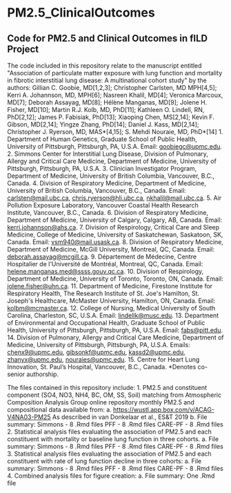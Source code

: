 # PM2.5_ClinicalOutcomes
## Code for PM2.5 and Clinical Outcomes in fILD Project

The code included in this repository relate to the manuscript entitled "Association of particulate matter exposure with lung function and mortality
in fibrotic interstitial lung disease: A multinational cohort study" by the authors:
Gillian C. Goobie, MD[1,2,3]; Christopher Carlsten, MD MPH[4,5]; Kerri A. Johannson, MD, MPH[6]; Nasreen Khalil, MD[4]; Veronica Marcoux, MD[7]; Deborah Assayag, MD[8]; Hélène Manganas, MD[9]; Jolene H. Fisher, MD[10]; Martin R.J. Kolb, MD, PhD[11]; Kathleen O. Lindell, RN, PhD[2,12]; James P. Fabisiak, PhD[13];  Xiaoping Chen, MS[2,14]; Kevin F. Gibson, MD[2,14]; Yingze Zhang, PhD[14]; Daniel J. Kass, MD[2,14]; Christopher J. Ryerson, MD, MAS*[4,15]; S. Mehdi Nouraie, MD, PhD*[14]
    1.	Department of Human Genetics, Graduate School of Public Health, University of Pittsburgh, Pittsburgh, PA, U.S.A. Email: goobiegc@upmc.edu.
    2.	Simmons Center for Interstitial Lung Disease, Division of Pulmonary, Allergy and Critical Care Medicine, Department of Medicine, University of  Pittsburgh, Pittsburgh, PA, U.S.A.
    3.	Clinician Investigator Program, Department of Medicine, University of British Columbia, Vancouver, B.C., Canada.
    4.	Division of Respiratory Medicine, Department of Medicine, University of British Columbia, Vancouver, B.C., Canada. Email: carlsten@mail.ubc.ca, chris.ryerson@hli.ubc.ca, nkhalil@mail.ubc.ca.
    5.	Air Pollution Exposure Laboratory, Vancouver Coastal Health Research Institute, Vancouver, B.C., Canada.
    6.	Division of Respiratory Medicine, Department of Medicine, University of Calgary, Calgary, AB, Canada. Email: kerri.johannson@ahs.ca.
    7.	Division of Respirology, Critical Care and Sleep Medicine, College of Medicine, University of Saskatchewan, Saskatoon, SK, Canada. Email: vsm940@mail.usask.ca.
    8.	Division of Respiratory Medicine, Department of Medicine, McGill University, Montreal, QC, Canada. Email: deborah.assayag@mcgill.ca.
    9.	Département de Médecine, Centre Hospitalier de l'Université de Montréal, Montreal, QC, Canada. Email: helene.manganas.med@ssss.gouv.qc.ca.
    10.	Division of Respirology, Department of Medicine, University of Toronto, Toronto, ON, Canada. Email: jolene.fisher@uhn.ca.
    11.	Department of Medicine, Firestone Institute for Respiratory Health, The Research Institute of St. Joe's Hamilton, St. Joseph's Healthcare, McMaster University, Hamilton, ON, Canada. Email: kolbm@mcmaster.ca.
    12.	College of Nursing, Medical University of South Carolina, Charleston, SC, U.S.A. Email: lindellk@musc.edu.
    13.	Department of Environmental and Occupational Health, Graduate School of Public Health, University of Pittsburgh, Pittsburgh, PA, U.S.A. Email: fabs@pitt.edu. 
    14.	Division of Pulmonary, Allergy and Critical Care Medicine, Department of Medicine, University of Pittsburgh, Pittsburgh, PA, U.S.A. Emails: chenx9@upmc.edu, gibsonkf@upmc.edu, kassd2@upmc.edu, zhanyx@upmc.edu, nouraies@upmc.edu.
    15.	Centre for Heart Lung Innovation, St. Paul’s Hospital, Vancouver, B.C., Canada.
   *Denotes co-senior authorship.

The files contained in this repository include:
    1. PM2.5 and constituent component (SO4, NO3, NH4, BC, OM, SS, Soil) matching from Atmospheric Composition Analysis Group online repository monthly PM2.5 and compositional data available from:
        a. <https://wustl.app.box.com/v/ACAG-V4NA03-PM25> As described in van Donkelaar et al., ES&T 2019
        b. File summary:
              Simmons - 8 .Rmd files
              PFF - 8 .Rmd files
              CARE-PF - 8 .Rmd files
    2. Statistical analysis files evaluating the association of PM2.5 and each constituent with mortality or baseline lung function in three cohorts.
        a. File summary:
              Simmons - 8 .Rmd files
              PFF - 8 .Rmd files
              CARE-PF - 8 .Rmd files
    3. Statistical analysis files evaluating the association of PM2.5 and each constituent with rate of lung function decline in three cohorts:
        a. File summary:
              Simmons - 8 .Rmd files
              PFF - 8 .Rmd files
              CARE-PF - 8 .Rmd files
    4. Combined analysis files for figure creation:
        a. File summary:
              One .Rmd file

